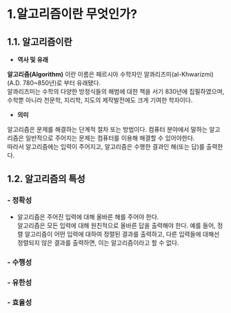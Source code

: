 # 1.알고리즘이란 무엇인가?
## 1.1. 알고리즘이란 
- __역사 및 유래__    

__알고리즘(Algorithm)__ 이란 이름은 페르시아 수학자인 알콰리즈미(al-Khwarizmi)(A.D. 780~850년)로 부터 유래됐다.   
알콰리즈미는 수학의 다양한 방정식들의 해범에 대한 책을 서기 830년에 집필하였으며, 수학뿐 아니라 천문학, 지리학, 지도의 제작발전에도 크게 기여한 학자이다.   

- __의미__   

알고리즘은 문제를 해결하는 단계적 절차 또는 방법이다. 컴퓨터 분야에서 말하는 알고리즘은 일반적으로 주어지는 문제는 컴퓨터를 이용해 해결할 수 있어야한다.    
따라서 알고리즘에는 입력이 주어지고, 알고리즘은 수행한 결과인 해(또는 답)를 출력한다.   

## 1.2. 알고리즘의 특성
### - 정확성
- 알고리즘은 주어진 입력에 대해 올바른 해를 주어야 한다.   
알고리즘은 모든 입력에 대해 원친적으로 올바른 답을 출력해야 한다. 예를 들어, 정렬 알고리즘이 어떤 입력에 대하여 정렬된 결과를 출력하고, 다른 입력들에 대해선 정렬되지 않은 결과를 출력하면, 이는 알고리즘이라고 할 수 없다.

### - 수행성

### - 유한성

### - 효율성
